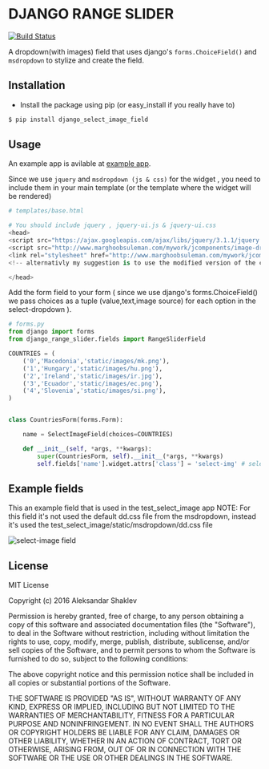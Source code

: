 # DJANGO RANGE SLIDER

<snippet>
  <content>

[![Build Status](https://travis-ci.org/Chive/django-multiupload.svg?branch=master)](https://travis-ci.org/Chive/django-multiupload)


A dropdown(with images) field that uses django's ```forms.ChoiceField()``` and ```msdropdown``` to stylize and create the field. 

## Installation

* Install the package using pip (or easy_install if you really have to)

```bash
$ pip install django_select_image_field
```

## Usage

An example app is avilable at [example app](https://github.com/shakle17/django_select_image_field/tree/master/test_select_image).


Since we use ```jquery``` and ```msdropdown (js & css)``` for the widget , you need to include them in your main template (or the template where the widget will be rendered)

```python
# templates/base.html

# You should include jquery , jquery-ui.js & jquery-ui.css
<head>
<script src="https://ajax.googleapis.com/ajax/libs/jquery/3.1.1/jquery.min.js"></script>
<script src="http://www.marghoobsuleman.com/mywork/jcomponents/image-dropdown/samples/js/msdropdown/jquery.dd.min.js"></script>
<link rel="stylesheet" href="http://www.marghoobsuleman.com/mywork/jcomponents/image-dropdown/samples/css/msdropdown/dd.css">
<!-- alternativly my suggestion is to use the modified version of the css file ( dd.css ) that you can find in test_select_image/static/msdropdown/dd.css -->

</head>
```

Add the form field to your form ( since we use django's forms.ChoiceField() we pass choices as a tuple (value,text,image source) for each option in the select-dropdown ).

```python
# forms.py
from django import forms
from django_range_slider.fields import RangeSliderField

COUNTRIES = (
    ('0','Macedonia','static/images/mk.png'),
    ('1','Hungary','static/images/hu.png'),
    ('2','Ireland','static/images/ir.jpg'),
    ('3','Ecuador','static/images/ec.png'),
    ('4','Slovenia','static/images/si.png'),
)


class CountriesForm(forms.Form):

    name = SelectImageField(choices=COUNTRIES)

    def __init__(self, *args, **kwargs):
        super(CountriesForm, self).__init__(*args, **kwargs)
        self.fields['name'].widget.attrs['class'] = 'select-img' # select-img class is used to mark the field as SELECT-IMAGE
```


## Example fields

This an example field that is used in the test_select_image app
NOTE: For this field it's not used the default dd.css file from the msdropdown, instead it's used the test_select_image/static/msdropdown/dd.css file

![select-image field](https://s27.postimg.org/i9xa4grb7/Screenshot_from_2017_01_26_02_56_44.png)


## License
MIT License

Copyright (c) 2016 Aleksandar Shaklev

Permission is hereby granted, free of charge, to any person obtaining a copy
of this software and associated documentation files (the "Software"), to deal
in the Software without restriction, including without limitation the rights
to use, copy, modify, merge, publish, distribute, sublicense, and/or sell
copies of the Software, and to permit persons to whom the Software is
furnished to do so, subject to the following conditions:

The above copyright notice and this permission notice shall be included in all
copies or substantial portions of the Software.

THE SOFTWARE IS PROVIDED "AS IS", WITHOUT WARRANTY OF ANY KIND, EXPRESS OR
IMPLIED, INCLUDING BUT NOT LIMITED TO THE WARRANTIES OF MERCHANTABILITY,
FITNESS FOR A PARTICULAR PURPOSE AND NONINFRINGEMENT. IN NO EVENT SHALL THE
AUTHORS OR COPYRIGHT HOLDERS BE LIABLE FOR ANY CLAIM, DAMAGES OR OTHER
LIABILITY, WHETHER IN AN ACTION OF CONTRACT, TORT OR OTHERWISE, ARISING FROM,
OUT OF OR IN CONNECTION WITH THE SOFTWARE OR THE USE OR OTHER DEALINGS IN THE
SOFTWARE.

</content>
</snippet>
